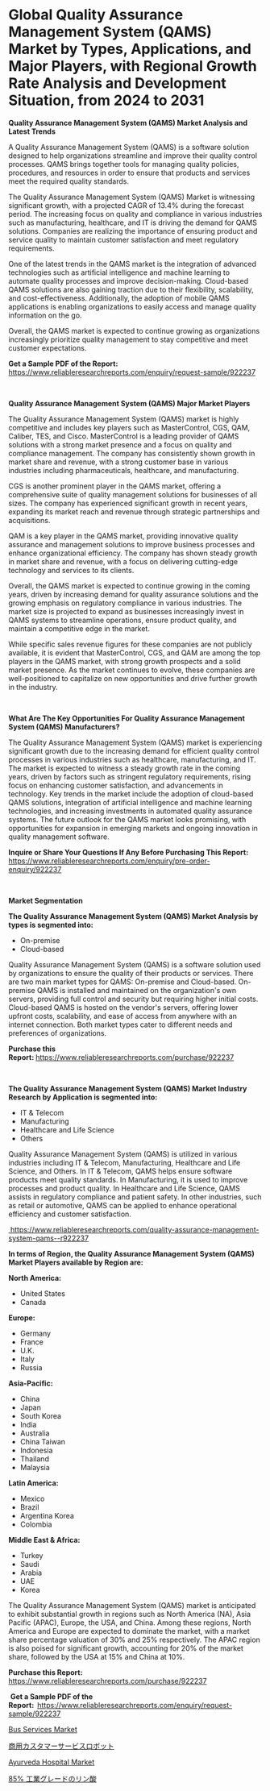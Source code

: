 <p><h1>Global Quality Assurance Management System (QAMS) Market by Types, Applications, and Major Players, with Regional Growth Rate Analysis and Development Situation, from 2024 to 2031</h1></p><p><strong>Quality Assurance Management System (QAMS) Market Analysis and Latest Trends</strong></p>
<p><p>A Quality Assurance Management System (QAMS) is a software solution designed to help organizations streamline and improve their quality control processes. QAMS brings together tools for managing quality policies, procedures, and resources in order to ensure that products and services meet the required quality standards.</p><p>The Quality Assurance Management System (QAMS) Market is witnessing significant growth, with a projected CAGR of 13.4% during the forecast period. The increasing focus on quality and compliance in various industries such as manufacturing, healthcare, and IT is driving the demand for QAMS solutions. Companies are realizing the importance of ensuring product and service quality to maintain customer satisfaction and meet regulatory requirements.</p><p>One of the latest trends in the QAMS market is the integration of advanced technologies such as artificial intelligence and machine learning to automate quality processes and improve decision-making. Cloud-based QAMS solutions are also gaining traction due to their flexibility, scalability, and cost-effectiveness. Additionally, the adoption of mobile QAMS applications is enabling organizations to easily access and manage quality information on the go.</p><p>Overall, the QAMS market is expected to continue growing as organizations increasingly prioritize quality management to stay competitive and meet customer expectations.</p></p>
<p><strong>Get a Sample PDF of the Report:&nbsp;</strong> <a href="https://www.reliableresearchreports.com/enquiry/request-sample/922237">https://www.reliableresearchreports.com/enquiry/request-sample/922237</a></p>
<p>&nbsp;</p>
<p><strong>Quality Assurance Management System (QAMS) Major Market Players</strong></p>
<p><p>The Quality Assurance Management System (QAMS) market is highly competitive and includes key players such as MasterControl, CGS, QAM, Caliber, TES, and Cisco. MasterControl is a leading provider of QAMS solutions with a strong market presence and a focus on quality and compliance management. The company has consistently shown growth in market share and revenue, with a strong customer base in various industries including pharmaceuticals, healthcare, and manufacturing.</p><p>CGS is another prominent player in the QAMS market, offering a comprehensive suite of quality management solutions for businesses of all sizes. The company has experienced significant growth in recent years, expanding its market reach and revenue through strategic partnerships and acquisitions.</p><p>QAM is a key player in the QAMS market, providing innovative quality assurance and management solutions to improve business processes and enhance organizational efficiency. The company has shown steady growth in market share and revenue, with a focus on delivering cutting-edge technology and services to its clients.</p><p>Overall, the QAMS market is expected to continue growing in the coming years, driven by increasing demand for quality assurance solutions and the growing emphasis on regulatory compliance in various industries. The market size is projected to expand as businesses increasingly invest in QAMS systems to streamline operations, ensure product quality, and maintain a competitive edge in the market.</p><p>While specific sales revenue figures for these companies are not publicly available, it is evident that MasterControl, CGS, and QAM are among the top players in the QAMS market, with strong growth prospects and a solid market presence. As the market continues to evolve, these companies are well-positioned to capitalize on new opportunities and drive further growth in the industry.</p></p>
<p>&nbsp;</p>
<p><strong>What Are The Key Opportunities For Quality Assurance Management System (QAMS) Manufacturers?</strong></p>
<p><p>The Quality Assurance Management System (QAMS) market is experiencing significant growth due to the increasing demand for efficient quality control processes in various industries such as healthcare, manufacturing, and IT. The market is expected to witness a steady growth rate in the coming years, driven by factors such as stringent regulatory requirements, rising focus on enhancing customer satisfaction, and advancements in technology. Key trends in the market include the adoption of cloud-based QAMS solutions, integration of artificial intelligence and machine learning technologies, and increasing investments in automated quality assurance systems. The future outlook for the QAMS market looks promising, with opportunities for expansion in emerging markets and ongoing innovation in quality management software.</p></p>
<p><strong>Inquire or Share Your Questions If Any Before Purchasing This Report:</strong> <a href="https://www.reliableresearchreports.com/enquiry/pre-order-enquiry/922237">https://www.reliableresearchreports.com/enquiry/pre-order-enquiry/922237</a></p>
<p>&nbsp;</p>
<p><strong>Market Segmentation</strong></p>
<p><strong>The Quality Assurance Management System (QAMS) Market Analysis by types is segmented into:</strong></p>
<p><ul><li>On-premise</li><li>Cloud-based</li></ul></p>
<p><p>Quality Assurance Management System (QAMS) is a software solution used by organizations to ensure the quality of their products or services. There are two main market types for QAMS: On-premise and Cloud-based. On-premise QAMS is installed and maintained on the organization's own servers, providing full control and security but requiring higher initial costs. Cloud-based QAMS is hosted on the vendor's servers, offering lower upfront costs, scalability, and ease of access from anywhere with an internet connection. Both market types cater to different needs and preferences of organizations.</p></p>
<p><strong>Purchase this Report:&nbsp;</strong><a href="https://www.reliableresearchreports.com/purchase/922237">https://www.reliableresearchreports.com/purchase/922237</a></p>
<p>&nbsp;</p>
<p><strong>The Quality Assurance Management System (QAMS) Market Industry Research by Application is segmented into:</strong></p>
<p><ul><li>IT & Telecom</li><li>Manufacturing</li><li>Healthcare and Life Science</li><li>Others</li></ul></p>
<p><p>Quality Assurance Management System (QAMS) is utilized in various industries including IT & Telecom, Manufacturing, Healthcare and Life Science, and Others. In IT & Telecom, QAMS helps ensure software products meet quality standards. In Manufacturing, it is used to improve processes and product quality. In Healthcare and Life Science, QAMS assists in regulatory compliance and patient safety. In other industries, such as retail or automotive, QAMS can be applied to enhance operational efficiency and customer satisfaction.</p></p>
<p><a href="https://www.reliableresearchreports.com/quality-assurance-management-system-qams--r922237">&nbsp;https://www.reliableresearchreports.com/quality-assurance-management-system-qams--r922237</a></p>
<p><strong>In terms of Region, the Quality Assurance Management System (QAMS) Market Players available by Region are:</strong></p>
<p>
    <p> <strong> North America: </strong>
        <ul>
            <li>United States</li>
            <li>Canada</li>
        </ul>
        </p> 
    <p> <strong> Europe: </strong>
        <ul>
            <li>Germany</li>
            <li>France</li>
            <li>U.K.</li>
            <li>Italy</li>
            <li>Russia</li>
        </ul>
        </p> 
    <p> <strong> Asia-Pacific: </strong>
        <ul>
            <li>China</li>
            <li>Japan</li>
            <li>South Korea</li>
            <li>India</li>
            <li>Australia</li>
            <li>China Taiwan</li>
            <li>Indonesia</li>
            <li>Thailand</li>
            <li>Malaysia</li>
        </ul>
        </p> 
    <p> <strong> Latin America: </strong>
        <ul>
            <li>Mexico</li>
            <li>Brazil</li>
            <li>Argentina Korea</li>
            <li>Colombia</li>
        </ul>
        </p> 
    <p> <strong> Middle East & Africa: </strong>
        <ul>
            <li>Turkey</li>
            <li>Saudi</li>
            <li>Arabia</li>
            <li>UAE</li>
            <li>Korea</li>
        </ul>
    </p>
    </p>
<p><p>The Quality Assurance Management System (QAMS) market is anticipated to exhibit substantial growth in regions such as North America (NA), Asia Pacific (APAC), Europe, the USA, and China. Among these regions, North America and Europe are expected to dominate the market, with a market share percentage valuation of 30% and 25% respectively. The APAC region is also poised for significant growth, accounting for 20% of the market share, followed by the USA at 15% and China at 10%.</p></p>
<p><strong>Purchase this Report: </strong><a href="https://www.reliableresearchreports.com/purchase/922237">https://www.reliableresearchreports.com/purchase/922237</a></p>
<p>&nbsp;<strong>Get a Sample PDF of the Report:&nbsp;&nbsp;</strong><a href="https://www.reliableresearchreports.com/enquiry/request-sample/922237">https://www.reliableresearchreports.com/enquiry/request-sample/922237</a></p>
<p><strong></strong></p>
<p><p><a href="https://github.com/syaifulanwaramsyori/Market-Research-Report-List-1/blob/main/bus-services-market.md">Bus Services Market</a></p><p><a href="https://github.com/alyle7648/Market-Research-Report-List-2/blob/main/7812663181827.md">商用カスタマーサービスロボット</a></p><p><a href="https://github.com/vregtldg37/Market-Research-Report-List-1/blob/main/ayurveda-hospital-market.md">Ayurveda Hospital Market</a></p><p><a href="https://github.com/leigh4852023/Market-Research-Report-List-2/blob/main/5451651181828.md">85% 工業グレードのリン酸</a></p></p>